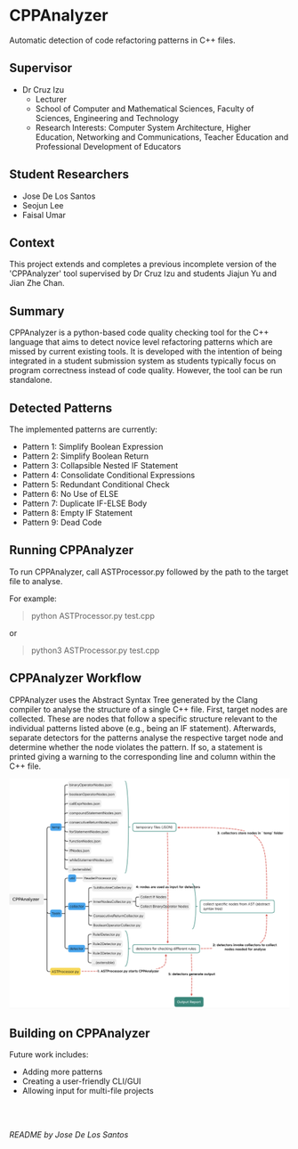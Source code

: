 # CPPAnalyzer
Automatic detection of code refactoring patterns in C++ files.

## Supervisor
* Dr Cruz Izu
  * Lecturer
  * School of Computer and Mathematical Sciences, Faculty of Sciences, Engineering and Technology
  * Research Interests: Computer System Architecture, Higher Education, Networking and Communications, Teacher Education and Professional Development of Educators

## Student Researchers
* Jose De Los Santos
* Seojun Lee
* Faisal Umar

## Context
This project extends and completes a previous incomplete version of the 'CPPAnalyzer' tool supervised by Dr Cruz Izu and students Jiajun Yu and Jian Zhe Chan.

## Summary
CPPAnalyzer is a python-based code quality checking tool for the C++ language that aims to detect novice level refactoring patterns which are missed by current existing tools. It is developed with the intention of being integrated in a student submission system as students typically focus on program correctness instead of code quality. However, the tool can be run standalone.

## Detected Patterns
The implemented patterns are currently:
* Pattern 1: Simplify Boolean Expression
* Pattern 2: Simplify Boolean Return
* Pattern 3: Collapsible Nested IF Statement
* Pattern 4: Consolidate Conditional Expressions
* Pattern 5: Redundant Conditional Check
* Pattern 6: No Use of ELSE
* Pattern 7: Duplicate IF-ELSE Body
* Pattern 8: Empty IF Statement
* Pattern 9: Dead Code

## Running CPPAnalyzer
To run CPPAnalyzer, call ASTProcessor.py followed by the path to the target file to analyse.

For example:

> python ASTProcessor.py test.cpp

or

> python3 ASTProcessor.py test.cpp

## CPPAnalyzer Workflow
CPPAnalyzer uses the Abstract Syntax Tree generated by the Clang compiler to analyse the structure of a single C++ file. First, target nodes are collected. These are nodes that follow a specific structure relevant to the individual patterns listed above (e.g., being an IF statement). Afterwards, separate detectors for the patterns analyse the respective target node and determine whether the node violates the pattern. If so, a statement is printed giving a warning to the corresponding line and column within the C++ file. 

<img src="CPPAnalyzer Structure.png" width=1000px>

## Building on CPPAnalyzer
Future work includes:
* Adding more patterns
* Creating a user-friendly CLI/GUI
* Allowing input for multi-file projects

<br>
<br>

*README by Jose De Los Santos*